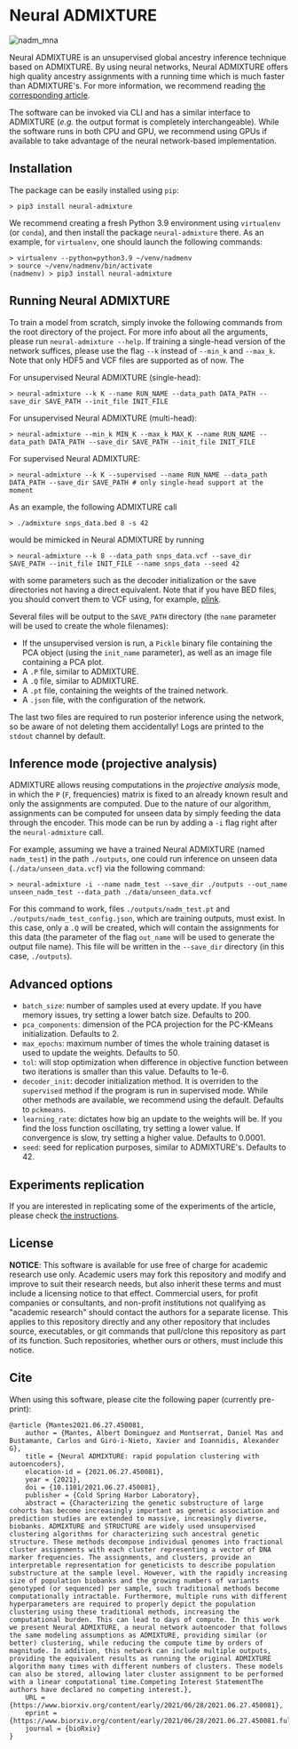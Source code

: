 # Neural ADMIXTURE

![nadm_mna](https://user-images.githubusercontent.com/31998088/129018815-9dd52d89-bed9-4f5b-84d5-2dd919ff937e.png)


Neural ADMIXTURE is an unsupervised global ancestry inference technique based on ADMIXTURE. By using neural networks, Neural ADMIXTURE offers high quality ancestry assignments with a running time which is much faster than ADMIXTURE's. For more information, we recommend reading [the corresponding article](https://www.biorxiv.org/content/10.1101/2021.06.27.450081v3).

The software can be invoked via CLI and has a similar interface to ADMIXTURE (_e.g._ the output format is completely interchangeable). While the software runs in both CPU and GPU, we recommend using GPUs if available to take advantage of the neural network-based implementation.

## Installation

The package can be easily installed using `pip`:

```console
> pip3 install neural-admixture
```

We recommend creating a fresh Python 3.9 environment using `virtualenv` (or `conda`), and then install the package `neural-admixture` there. As an example, for `virtualenv`, one should launch the following commands:

```console
> virtualenv --python=python3.9 ~/venv/nadmenv
> source ~/venv/nadmenv/bin/activate
(nadmenv) > pip3 install neural-admixture
```

## Running Neural ADMIXTURE

To train a model from scratch, simply invoke the following commands from the root directory of the project. For more info about all the arguments, please run `neural-admixture --help`. If training a single-head version of the network suffices, please use the flag `--k` instead of `--min_k` and `--max_k`. Note that only HDF5 and VCF files are supported as of now. The

For unsupervised Neural ADMIXTURE (single-head):

```console
> neural-admixture --k K --name RUN_NAME --data_path DATA_PATH --save_dir SAVE_PATH --init_file INIT_FILE
````

For unsupervised Neural ADMIXTURE (multi-head):

```console
> neural-admixture --min_k MIN_K --max_k MAX_K --name RUN_NAME --data_path DATA_PATH --save_dir SAVE_PATH --init_file INIT_FILE
```

For supervised Neural ADMIXTURE:

```console
> neural-admixture --k K --supervised --name RUN_NAME --data_path DATA_PATH --save_dir SAVE_PATH # only single-head support at the moment
```

As an example, the following ADMIXTURE call

```console
> ./admixture snps_data.bed 8 -s 42
```

would be mimicked in Neural ADMIXTURE by running

```console
> neural-admixture --k 8 --data_path snps_data.vcf --save_dir SAVE_PATH --init_file INIT_FILE --name snps_data --seed 42
```

with some parameters such as the decoder initialization or the save directories not having a direct equivalent. Note that if you have BED files, you should convert them to VCF using, for example, [plink](https://www.cog-genomics.org/plink/2.0/).

Several files will be output to the `SAVE_PATH` directory (the `name` parameter will be used to create the whole filenames):
- If the unsupervised version is run, a `Pickle` binary file containing the PCA object (using the `init_name` parameter), as well as an image file containing a PCA plot.
- A `.P` file, similar to ADMIXTURE.
- A `.Q` file, similar to ADMIXTURE.
- A `.pt` file, containing the weights of the trained network.
- A `.json` file, with the configuration of the network.

The last two files are required to run posterior inference using the network, so be aware of not deleting them accidentally! Logs are printed to the `stdout` channel by default.

## Inference mode (projective analysis)

ADMIXTURE allows reusing computations in the _projective analysis_ mode, in which the `P` (`F`, frequencies) matrix is fixed to an already known result and only the assignments are computed. Due to the nature of our algorithm, assignments can be computed for unseen data by simply feeding the data through the encoder. This mode can be run by adding a `-i` flag right after the `neural-admixture` call.

For example, assuming we have a trained Neural ADMIXTURE (named `nadm_test`) in the path `./outputs`, one could run inference on unseen data (`./data/unseen_data.vcf`) via the following command:

```console
> neural-admixture -i --name nadm_test --save_dir ./outputs --out_name unseen_nadm_test --data_path ./data/unseen_data.vcf
```

For this command to work, files `./outputs/nadm_test.pt` and `./outputs/nadm_test_config.json`, which are training outputs, must exist. In this case, only a `.Q` will be created, which will contain the assignments for this data (the parameter of the flag `out_name` will be used to generate the output file name). This file will be written in the `--save_dir` directory (in this case, `./outputs`).

## Advanced options

- `batch_size`: number of samples used at every update. If you have memory issues, try setting a lower batch size. Defaults to 200.
- `pca_components`: dimension of the PCA projection for the PC-KMeans initialization. Defaults to 2.
- `max_epochs`: maximum number of times the whole training dataset is used to update the weights. Defaults to 50. 
- `tol`: will stop optimization when difference in objective function between two iterations is smaller than this value. Defaults to 1e-6.
- `decoder_init`: decoder initialization method. It is overriden to the `supervised` method if the program is run in supervised mode. While other methods are available, we recommend using the default. Defaults to `pckmeans`.
- `learning_rate`: dictates how big an update to the weights will be. If you find the loss function oscillating, try setting a lower value. If convergence is slow, try setting a higher value. Defaults to 0.0001.
- `seed`: seed for replication purposes, similar to ADMIXTURE's. Defaults to 42.


## Experiments replication

If you are interested in replicating some of the experiments of the article, please check [the instructions](replicate.md).

## License

**NOTICE**: This software is available for use free of charge for academic research use only. Academic users may fork this repository and modify and improve to suit their research needs, but also inherit these terms and must include a licensing notice to that effect. Commercial users, for profit companies or consultants, and non-profit institutions not qualifying as "academic research" should contact the authors for a separate license. This applies to this repository directly and any other repository that includes source, executables, or git commands that pull/clone this repository as part of its function. Such repositories, whether ours or others, must include this notice.

## Cite

When using this software, please cite the following paper (currently pre-print):

```{tex}
@article {Mantes2021.06.27.450081,
	author = {Mantes, Albert Dominguez and Montserrat, Daniel Mas and Bustamante, Carlos and Giró-i-Nieto, Xavier and Ioannidis, Alexander G},
	title = {Neural ADMIXTURE: rapid population clustering with autoencoders},
	elocation-id = {2021.06.27.450081},
	year = {2021},
	doi = {10.1101/2021.06.27.450081},
	publisher = {Cold Spring Harbor Laboratory},
	abstract = {Characterizing the genetic substructure of large cohorts has become increasingly important as genetic association and prediction studies are extended to massive, increasingly diverse, biobanks. ADMIXTURE and STRUCTURE are widely used unsupervised clustering algorithms for characterizing such ancestral genetic structure. These methods decompose individual genomes into fractional cluster assignments with each cluster representing a vector of DNA marker frequencies. The assignments, and clusters, provide an interpretable representation for geneticists to describe population substructure at the sample level. However, with the rapidly increasing size of population biobanks and the growing numbers of variants genotyped (or sequenced) per sample, such traditional methods become computationally intractable. Furthermore, multiple runs with different hyperparameters are required to properly depict the population clustering using these traditional methods, increasing the computational burden. This can lead to days of compute. In this work we present Neural ADMIXTURE, a neural network autoencoder that follows the same modeling assumptions as ADMIXTURE, providing similar (or better) clustering, while reducing the compute time by orders of magnitude. In addition, this network can include multiple outputs, providing the equivalent results as running the original ADMIXTURE algorithm many times with different numbers of clusters. These models can also be stored, allowing later cluster assignment to be performed with a linear computational time.Competing Interest StatementThe authors have declared no competing interest.},
	URL = {https://www.biorxiv.org/content/early/2021/06/28/2021.06.27.450081},
	eprint = {https://www.biorxiv.org/content/early/2021/06/28/2021.06.27.450081.full.pdf},
	journal = {bioRxiv}
}

